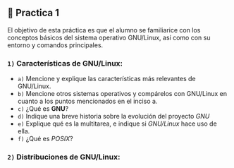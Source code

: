 ## 🐧 Practica 1

El objetivo de esta práctica es que el alumno se familiarice con los conceptos básicos del sistema
operativo GNU/Linux, así como con su entorno y comandos principales.

### `1)` Características de **GNU/Linux**:

- `a)` Mencione y explique las características más relevantes de GNU/Linux.
- `b)` Mencione otros sistemas operativos y compárelos con GNU/Linux en cuanto a los puntos mencionados en el inciso a.
- `c)` ¿Qué es **GNU**?
- `d)` Indique una breve historia sobre la evolución del proyecto *GNU*
- `e)` Explique qué es la multitarea, e indique si *GNU/Linux* hace uso de ella.
- `f)` ¿Qué es *POSIX*?

### `2)` Distribuciones de **GNU/Linux**:
